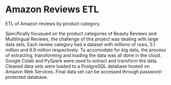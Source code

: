 # Amazon Reviews ETL

ETL of Amazon reviews by product category.


Specifically focusued on the product categories of Beauty Reviews and Multilingual Reviews, the challenge of this project was dealing with large data sets. Each review category had a dataset with millions of rows, 5.1 million and 6.9 million respectively. To accomodate for big data, the process of extracting, transforming and loading the data was all done in the cloud. Google Colab and PySpark were used to extract and transform the data. Cleaned data sets were loaded to a PostgreSQL database hosted on Amazon Web Services. Final data set can be accessed through password-protected database.